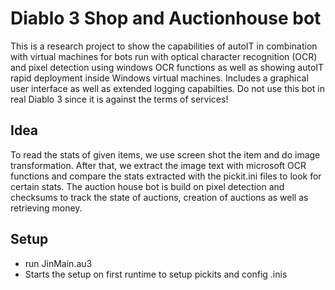 # Diablo 3 Shop and Auctionhouse bot

This is a research project to show the capabilities of autoIT in combination with
virtual machines for bots run with optical character recognition (OCR) and pixel detection
using windows OCR functions as well as showing autoIT rapid deployment inside Windows
virtual machines.
Includes a graphical user interface as well as extended logging capabilties.
Do not use this bot in real Diablo 3 since it is against the terms of services!

## Idea

To read the stats of given items, we use screen shot the item and do image transformation.
After that, we extract the image text with microsoft OCR functions and compare
the stats extracted with the pickit.ini files to look for certain stats.
The auction house bot is build on pixel detection and checksums to track the state
of auctions, creation of auctions as well as retrieving money.

## Setup

- run JinMain.au3
- Starts the setup on first runtime to setup pickits and config .inis
